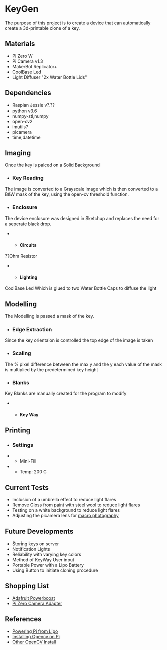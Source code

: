 # KeyGen 
The purpose of this project is to create a device that can automatically create a 3d-printable clone of a key.
## Materials 
* Pi Zero W
* Pi Camera v1.3
* MakerBot Replicator+
* CoolBase Led 
* Light Diffuser "2x Water Bottle Lids"
## Dependencies
* Raspian Jessie v?.??
* python v3.6
* numpy-stl,numpy
* open-cv2
* imutils?
* picamera
* time,datetime
## Imaging
Once the key is palced on a Solid Background
* ### Key Reading
The image is converted to a Grayscale image which is then converted to a B&W mask of the key, using the open-cv threshold function. 
* ### Enclosure
The device enclosure was designed in Sketchup and replaces the need for a seperate black drop.
* * #### Circuits
??Ohm Resistor  
* * #### Lighting 
CoolBase Led 
Which is glued to two Water Bottle Caps to diffuse the light

## Modelling
The Modelling is passed a mask of the key.
* ### Edge Extraction 
Since the key orientaion is controlled the top edge of the image is taken 
* ### Scaling
The % pixel difference between the max y and the y each value of the mask is multiplied by the predetermined key height

* ### Blanks
Key Blanks are manually created for the program to modify
* * #### Key Way
## Printing
* ### Settings 
* * Mini-Fill
* * Temp: 200 C
## Current Tests
* Inclusion of a umbrella effect to reduce light flares
* Remove Gloss from paint with steel wool to reduce light flares
* Testing on a white background to reduce light flares
* Adjusting the picamera lens for [macro photography](https://www.raspberrypi.org/blog/macro-photography-with-the-camera-board/)
## Future Developments 
* Storing keys on server
* Notification Lights
* Reliability with varying key colors
* Method of KeyWay User input
* Portable Power with a Lipo Battery 
* Using Button to initiate cloning procedure
## Shopping List
* [Adafruit Powerboost](https://www.adafruit.com/product/1944)
* [Pi Zero Camera Adapter](https://www.adafruit.com/product/3157)
## References
* [Powering Pi from Lipo](https://github.com/NeonHorizon/lipopi)
* [Installing Opencv on Pi](https://www.pyimagesearch.com/2015/10/26/how-to-install-opencv-3-on-raspbian-jessie/)
* [Other OpenCV Install](http://pythonopencv.com/how-to-easily-install-opencv-3-on-raspberry-pi-23-in-raspbian-without-using-virtual-environments/)